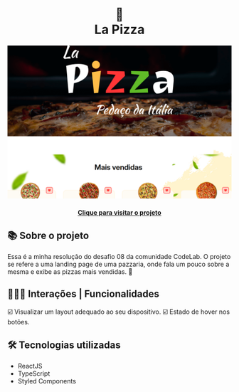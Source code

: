 <h1 align="center">
  🍕<br>La Pizza
</h1>

<div align="center">
  <img src="./src/assets/design/design-preview.png" alt="Imagem do desafio La Pizza" />
</div>

<h4 align="center"><a href="https://la-pizzaitalian-505c51.netlify.app/">Clique para visitar o projeto</a></h4>

## 📚 Sobre o projeto

Essa é a minha resolução do desafio 08 da comunidade CodeLab. O projeto se refere a uma landing page de uma pazzaria, onde fala um pouco sobre a mesma e exibe as pizzas mais vendidas. 🚀

## 🧑🏽‍💻 Interações | Funcionalidades

☑️ Visualizar um layout adequado ao seu dispositivo. 
☑️ Estado de hover nos botões.

## 🛠️ Tecnologias utilizadas

- ReactJS
- TypeScript
- Styled Components
